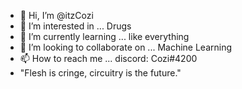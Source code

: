 - 👋 Hi, I’m @itzCozi
- 👀 I’m interested in ... Drugs
- 🌱 I’m currently learning ... like everything
- 💞️ I’m looking to collaborate on ... Machine Learning
- 📫 How to reach me ... discord: Cozi#4200
- "Flesh is cringe, circuitry is the future." 
